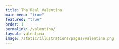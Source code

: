 ```yaml
---
title: The Real Valentina
main-menu: "true" 
featured: "true"
order: 1
permalink: /valentina/
layout: valentina
image: /static/illustrations/pages/valentina.png
---
```

